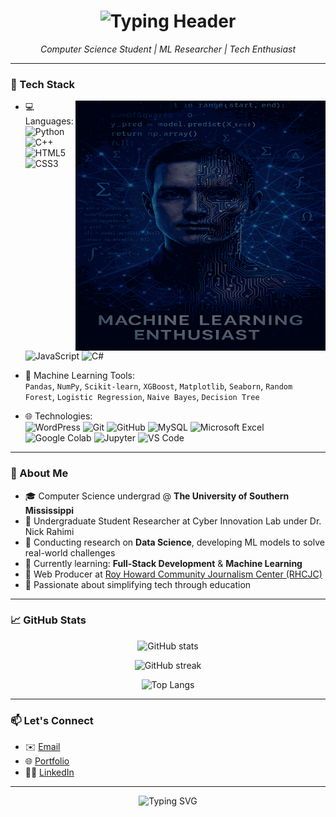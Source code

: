 <h1 align="center">
  <img src="https://readme-typing-svg.herokuapp.com?font=Fira+Code&weight=700&size=28&pause=1000&color=000000&center=true&vCenter=true&width=600&lines=➡️+Hi+there+%F0%9F%91%8B+%2C+I'm+Pappu..." alt="Typing Header" />
</h1>

<p align="center">
  <em>Computer Science Student | ML Researcher | Tech Enthusiast</em>
</p>

---

### 🔧 Tech Stack
<img src="ml_enthusiast_animation.gif" width="400px" height="400px" align="right" padding-top="0" margin-top="0">


- 💻 Languages:  
  ![Python](https://img.shields.io/badge/Python-3776AB?style=flat&logo=python&logoColor=white)
  ![C++](https://img.shields.io/badge/C++-00599C?style=flat&logo=cplusplus&logoColor=white)
  ![HTML5](https://img.shields.io/badge/HTML5-E34F26?style=flat&logo=html5&logoColor=white)
  ![CSS3](https://img.shields.io/badge/CSS3-1572B6?style=flat&logo=css3&logoColor=white)
  ![JavaScript](https://img.shields.io/badge/JavaScript-F7DF1E?style=flat&logo=javascript&logoColor=black)
  ![C#](https://img.shields.io/badge/C%23-239120?style=flat&logo=c-sharp&logoColor=white)


- 🧠 Machine Learning Tools:  
  `Pandas`, `NumPy`, `Scikit-learn`, `XGBoost`, `Matplotlib`, `Seaborn`, `Random Forest`, `Logistic Regression`, `Naive Bayes`, `Decision Tree`

- 🌐 Technologies:  
  ![WordPress](https://img.shields.io/badge/WordPress-21759B?style=flat&logo=wordpress&logoColor=white)
  ![Git](https://img.shields.io/badge/Git-F05032?style=flat&logo=git&logoColor=white)
  ![GitHub](https://img.shields.io/badge/GitHub-181717?style=flat&logo=github&logoColor=white)
  ![MySQL](https://img.shields.io/badge/MySQL-4479A1?style=flat&logo=mysql&logoColor=white)
  ![Microsoft Excel](https://img.shields.io/badge/Excel-217346?style=flat&logo=microsoft-excel&logoColor=white)
  ![Google Colab](https://img.shields.io/badge/Google_Colab-F9AB00?style=flat&logo=googlecolab&logoColor=black)
  ![Jupyter](https://img.shields.io/badge/Jupyter-F37626?style=flat&logo=jupyter&logoColor=white)
  ![VS Code](https://img.shields.io/badge/VS_Code-007ACC?style=flat&logo=visual-studio-code&logoColor=white)
---

### 📘 About Me

- 🎓 Computer Science undergrad @ **The University of Southern Mississippi**
- 🔬 Undergraduate Student Researcher at Cyber Innovation Lab under Dr. Nick Rahimi
- 🤖 Conducting research on **Data Science**, developing ML models to solve real-world challenges
- 🌱 Currently learning: **Full-Stack Development** & **Machine Learning**
- 📰 Web Producer at [Roy Howard Community Journalism Center (RHCJC)](https://rhcjcnews.com/staff_name/pappu-jha/)
- 🧠 Passionate about simplifying tech through education

---

### 📈 GitHub Stats

<p align="center">
  <img src="https://github-readme-stats.vercel.app/api?username=jhapappu7165&show_icons=true&theme=tokyonight" alt="GitHub stats" />
</p>

<p align="center">
  <img src="https://streak-stats.demolab.com?user=jhapappu7165&theme=tokyonight&hide_border=true&border_radius=6.5" alt="GitHub streak" />
</p>

<p align="center">
  <img src="https://github-readme-stats.vercel.app/api/top-langs/?username=jhapappu7165&layout=compact&theme=tokyonight" alt="Top Langs" />
</p>

---

### 📫 Let's Connect

- ✉️ [Email](mailto:pappu.jha@usm.edu)  
- 🌐 [Portfolio](http://jhapappu.com.np)  
- 🧑‍💼 [LinkedIn](https://www.linkedin.com/in/pappujha2004/)  

---

<p align="center">
  <img src="https://readme-typing-svg.herokuapp.com?font=Fira+Code&weight=500&pause=1000&color=F76D6D&width=435&lines=Welcome+to+my+GitHub+profile!;Explore+my+projects+below.;Always+learning+new+tech!+🚀" alt="Typing SVG" />
</p>

